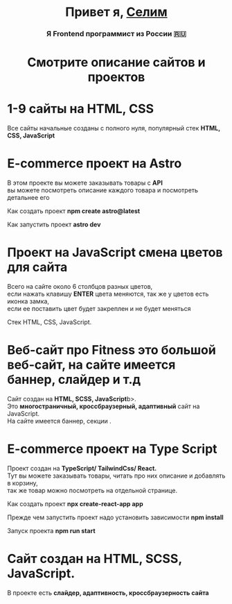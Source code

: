 <h1 align="center">Привет я, <a href="https://github.com/SelimonCaiser/Portfolioo" target="_blank">Селим</a> 
<h3 align="center">Я Frontend программист из России 🇷🇺</h3>

<h1 align="center">Смотрите описание сайтов и проектов</h1>
<h1>1-9 сайты на HTML, CSS</h1>
<p>Все сайты начальные созданы с полного нуля, популярный стек <b>HTML, CSS, JavaScript</b></p>
<h1>E-commerce проект на Astro</h1>
<p>В этом проекте вы можете заказывать товары с <b>API</b><br> вы можете посмотреть описание каждого товара и посмотреть детальнее его</p>
<p>Как создать проект <b>npm create astro@latest</b></p>
<p>Как запустить проект <b>astro dev</b></p>
<h1>Проект на  <b>JavaScript</b> смена цветов для сайта</h1>
<p>Всего на сайте около 6 столбцов разных цветов,<br> если нажать клавишу <b>ENTER</b> цвета меняются, так же у цветов есть иконка замка,<br> если ее поставить цвет будет закреплен и не будет меняться</p>
<p>Стек HTML, CSS, JavaScript.</p>
<h1>Веб-сайт про Fitness это большой веб-сайт, на сайте имеется баннер, слайдер и т.д</h1>
<p>Сайт создан на <b>HTML, SCSS, JavaScript</b>b>.<br> Это <b>многостраничный, кроссбраузерный, адаптивный</b> сайт на JavaScript.<br> На сайте имеется баннер, секции .</p>
<h1>E-commerce проект на Type Script</h1>
<p>Проект создан на <b>TypeScript/ TailwindCss/ React.</b><br> Тут вы можете заказывать товары, читать про них описание и добавлять в корзину,<br> так же товар можно посмотреть на отдельной странице.</p>
<p>Как создать проект <b>npx create-react-app app</b></p>
<p>Прежде чем запустить проект надо установить зависимости <b>npm install</b></p>
<p>Запуск проекта <b>npm run start</b></p>
<h1>Сайт создан на HTML, SCSS, JavaScript. </h1>
<p>В проекте есть <b>слайдер, адаптивность, кроссбраузерность сайта</b></p>
